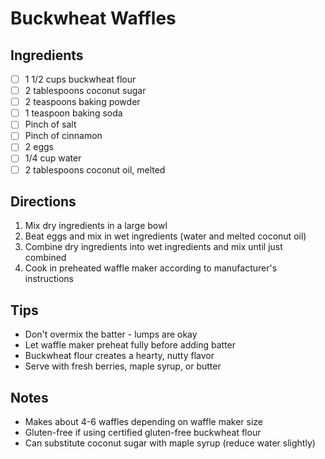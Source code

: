 # Buckwheat Waffles

## Ingredients
- [ ] 1 1/2 cups buckwheat flour
- [ ] 2 tablespoons coconut sugar
- [ ] 2 teaspoons baking powder
- [ ] 1 teaspoon baking soda
- [ ] Pinch of salt
- [ ] Pinch of cinnamon
- [ ] 2 eggs
- [ ] 1/4 cup water
- [ ] 2 tablespoons coconut oil, melted

## Directions
1. Mix dry ingredients in a large bowl
2. Beat eggs and mix in wet ingredients (water and melted coconut oil)
3. Combine dry ingredients into wet ingredients and mix until just combined
4. Cook in preheated waffle maker according to manufacturer's instructions

## Tips
- Don't overmix the batter - lumps are okay
- Let waffle maker preheat fully before adding batter
- Buckwheat flour creates a hearty, nutty flavor
- Serve with fresh berries, maple syrup, or butter

## Notes
- Makes about 4-6 waffles depending on waffle maker size
- Gluten-free if using certified gluten-free buckwheat flour
- Can substitute coconut sugar with maple syrup (reduce water slightly)
